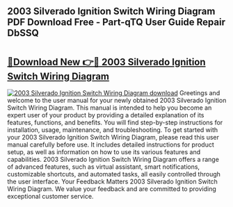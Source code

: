 ## 2003 Silverado Ignition Switch Wiring Diagram PDF Download Free - Part-qTQ User Guide Repair DbSSQ

# <h2><a href="http://dfs1b0.blite.top/?on=2003+Silverado+Ignition+Switch+Wiring+Diagram">🔗Download New 👉🔴 2003 Silverado Ignition Switch Wiring Diagram</a></h2>

[![2003 Silverado Ignition Switch Wiring Diagram download](https://i.imgur.com/lujVjoI.png)](http://dfs1b0.blite.top/?on=2003+Silverado+Ignition+Switch+Wiring+Diagram)
Greetings and welcome to the user manual for your newly obtained 2003 Silverado Ignition Switch Wiring Diagram. This manual is intended to help you become an expert user of your product by providing a detailed explanation of its features, functions, and benefits. You will find step-by-step instructions for installation, usage, maintenance, and troubleshooting. To get started with your 2003 Silverado Ignition Switch Wiring Diagram, please read this user manual carefully before use. It includes detailed instructions for product setup, as well as information on how to use its various features and capabilities. 2003 Silverado Ignition Switch Wiring Diagram offers a range of advanced features, such as virtual assistant, smart notifications, customizable shortcuts, and automated tasks, all easily controlled through the user interface. Your Feedback Matters 2003 Silverado Ignition Switch Wiring Diagram. We value your feedback and are committed to providing exceptional customer service.
